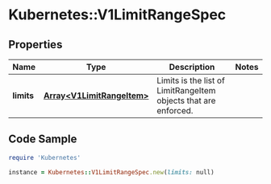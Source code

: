 # Kubernetes::V1LimitRangeSpec

## Properties

Name | Type | Description | Notes
------------ | ------------- | ------------- | -------------
**limits** | [**Array&lt;V1LimitRangeItem&gt;**](V1LimitRangeItem.md) | Limits is the list of LimitRangeItem objects that are enforced. | 

## Code Sample

```ruby
require 'Kubernetes'

instance = Kubernetes::V1LimitRangeSpec.new(limits: null)
```


